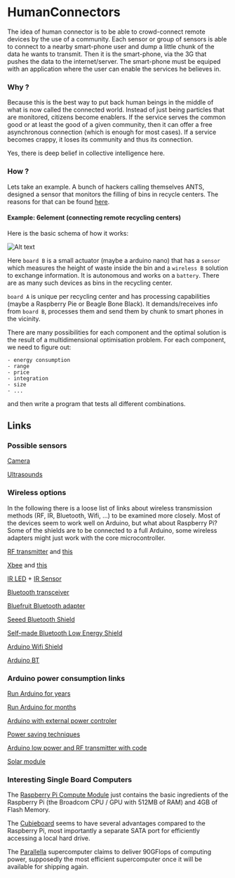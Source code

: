 HumanConnectors
===============

The idea of human connector is to be able to crowd-connect remote devices by the use of a community. Each sensor or group of sensors is able to connect to a nearby smart-phone user and dump a little chunk of the data he wants to transmit. Then it is the smart-phone, via the 3G that pushes the data to the internet/server. The smart-phone must be equiped with an application where the user can enable the services he believes in.

### Why ?

Because this is the best way to put back human beings in the middle of what is now called the connected world. Instead of just being particles that are monitored, citizens become enablers. If the service serves the common good or at least the good of a given community, then it can offer a free asynchronous connection (which is enough for most cases). If a service becomes crappy, it loses its community and thus its connection. 

Yes, there is deep belief in collective intelligence here.

### How ?

Lets take an example. A bunch of hackers calling themselves ANTS, designed a sensor that monitors the filling of bins in recycle centers. The reasons for that can be found [here](http://anthill.github.io/6element/presentation/).

#### Example: 6element (connecting remote recycling centers)

Here is the basic schema of how it works:

![Alt text](https://rawgit.com/anthill/HumanConnectors/master/img/general_schema.svg "General schema of 6element")

Here `board B` is a small actuator (maybe a arduino nano) that has a `sensor` which measures the height of waste inside the bin and a `wireless B` solution to exchange information. It is autonomous and works on a `battery`. There are as many such devices as bins in the recycling center.

`board A` is unique per recycling center and has processing capabilities (maybe a Raspberry Pie or Beagle Bone Black). It demands/receives info from `board B`, processes them and send them by chunk to smart phones in the vicinity.

There are many possibilities for each component and the optimal solution is the result of a multidimensional optimisation problem. For each component, we need to figure out:

    - energy consumption
    - range
    - price
    - integration
    - size
    - ...

and then write a program that tests all different combinations.

## Links

### Possible sensors

[Camera](http://www.arducam.com/arducam-bluetooth-module-wireless-image-system/)

[Ultrasounds](http://www.adafruit.com/products/984)


### Wireless options

In the following there is a loose list of links about wireless transmission methods (RF, IR, Bluetooth, Wifi, ...) to be examined more closely. Most of the devices seem to work well on Arduino, but what about Raspberry Pi? Some of the shields are to be connected to a full Arduino, some wireless adapters might just work with the core microcontroller.

[RF transmitter](http://ninjablocks.com/blogs/how-to/7501042-adding-rf-433mhz-to-your-arduino) and [this](http://conoroneill.net/arduino-and-raspberry-pi-communicating-over-2-4ghz-with-cheap-nrf24l01-modules/)

[Xbee](http://www.digi.com/fr/products/wireless/point-multipoint/xbee-series1-module) and [this](http://forum.arduino.cc/index.php?topic=59082.0;wap2)

[IR LED](http://www.adafruit.com/products/387) + [IR Sensor](http://www.adafruit.com/products/157)

[Bluetooth transceiver](http://www.instructables.com/id/Cheap-2-Way-Bluetooth-Connection-Between-Arduino-a/step3/Wiring-the-Arduino-Bluetooth-transceiver/)

[Bluefruit Bluetooth adapter](http://www.adafruit.com/product/1697)

[Seeed Bluetooth Shield](http://www.seeedstudio.com/depot/bluetooth-shield-p-866.html?cPath=132_134)

[Self-made Bluetooth Low Energy Shield](http://www.mkroll.mobi/?page_id=386)

[Arduino Wifi Shield](http://arduino.cc/en/Main/ArduinoWiFiShield)

[Arduino BT](http://arduino.cc/en/Main/ArduinoBoardBT?from=Main.ArduinoBoardBluetooth)

### Arduino power consumption links

[Run Arduino for years](http://www.openhomeautomation.net/arduino-battery/)

[Run Arduino for months](http://hwstartup.wordpress.com/2013/03/11/how-to-run-an-arduino-on-a-9v-battery-for-weeks-or-months/)

[Arduino with external power controler](http://alanbmitchell.wordpress.com/2011/10/02/operate-arduino-for-year-from-batteries/)

[Power saving techniques](http://www.gammon.com.au/forum/?id=11497)

[Arduino low power and RF transmitter with code](https://github.com/petervojtek/diy/wiki/Arduino-with-Very-Low-Power-Consumption)

[Solar module](http://www.voltaicsystems.com/solar-arduino-guide.shtml)

### Interesting Single Board Computers

The [Raspberry Pi Compute Module](http://www.raspberrypi.org/raspberry-pi-compute-module-new-product/) just contains the basic ingredients of the Raspberry Pi (the Broadcom CPU / GPU with 512MB of RAM) and 4GB of Flash Memory.

The [Cubieboard](http://cubieboard.org/) seems to have several advantages compared to the Raspberry Pi, most importantly a separate SATA port for efficiently accessing a local hard drive.

The [Parallella](http://www.parallella.org/) supercomputer claims to deliver 90GFlops of computing power, supposedly the most efficient supercomputer once it will be available for shipping again.
